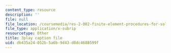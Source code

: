 ```yaml
---
content_type: resource
description: ''
file: null
file_location: /coursemedia/res-2-002-finite-element-procedures-for-solids-and-structures-spring-2010/db435a24052b5a6b9d43d8dc4688599f_pSdxdfBnu0I.vtt
file_type: application/x-subrip
resourcetype: Other
title: 3play caption file
uid: db435a24-052b-5a6b-9d43-d8dc4688599f
---
```


